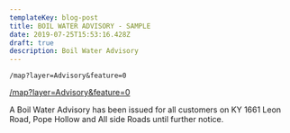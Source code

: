```yaml
---
templateKey: blog-post
title: BOIL WATER ADVISORY - SAMPLE
date: 2019-07-25T15:53:16.428Z
draft: true
description: Boil Water Advisory
---
```

	/map?layer=Advisory&feature=0

[/map?layer=Advisory&feature=0](/map?layer=Advisory&feature=0)





A Boil Water Advisory has been issued for all customers on KY 1661 Leon Road, Pope Hollow and All side Roads until further notice.
